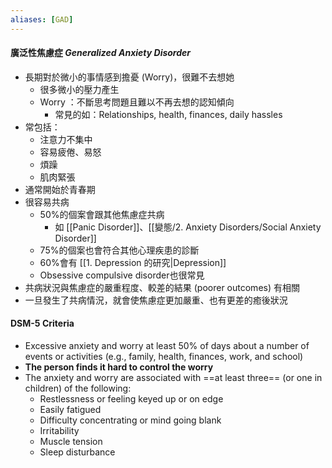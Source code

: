 ```yaml
---
aliases: [GAD]
---
```


#### 廣泛性焦慮症 _Generalized Anxiety Disorder_
- 長期對於微小的事情感到擔憂 (Worry)，很難不去想她
	- 很多微小的壓力產生
	- Worry ：不斷思考問題且難以不再去想的認知傾向
		- 常見的如：Relationships, health, finances, daily hassles
- 常包括：
	- 注意力不集中
	- 容易疲倦、易怒
	- 煩躁
	- 肌肉緊張
- 通常開始於青春期
- 很容易共病
	- 50%的個案會跟其他焦慮症共病 
		- 如 [[Panic Disorder]]、[[變態/2. Anxiety Disorders/Social Anxiety Disorder]]
	- 75%的個案也會符合其他心理疾患的診斷
	- 60%會有 [[1. Depression 的研究|Depression]]
	- Obsessive compulsive disorder也很常見
- 共病狀況與焦慮症的嚴重程度、較差的結果 (poorer outcomes) 有相關
- 一旦發生了共病情況，就會使焦慮症更加嚴重、也有更差的癒後狀況

#### DSM-5 Criteria
- Excessive anxiety and worry at least 50% of days about a number of events or activities (e.g., family, health, finances, work, and school)
- __The person finds it hard to control the worry__
- The anxiety and worry are associated with ==at least three== (or one in children) of the following:
	- Restlessness or feeling keyed up or on edge
	- Easily fatigued
	- Difficulty concentrating or mind going blank
	- Irritability
	- Muscle tension
	- Sleep disturbance